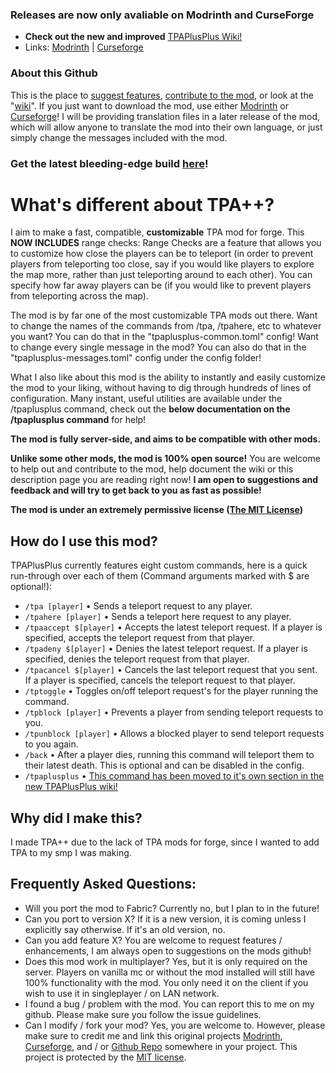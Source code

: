 ### Releases are now only avaliable on Modrinth and CurseForge
* **Check out the new and improved** [TPAPlusPlus Wiki!](https://github.com/SuperRicky14/TpaPlusPlus/wiki)
* Links: [Modrinth](https://modrinth.com/mod/tpa++) | [Curseforge](https://www.curseforge.com/minecraft/mc-mods/tpaplusplus)

### About this Github
This is the place to [suggest features](https://github.com/SuperRicky14/TpaPlusPlus/issues), [contribute to the mod](https://github.com/SuperRicky14/TpaPlusPlus/pulls), or look at the "[wiki](https://github.com/SuperRicky14/TpaPlusPlus/wiki)". If you just want to download the mod, use either [Modrinth](https://modrinth.com/mod/tpa++) or [Curseforge](https://www.curseforge.com/minecraft/mc-mods/tpaplusplus)! I will be providing translation files in a later release of the mod, which will allow anyone to translate the mod into their own language, or just simply change the messages included with the mod.

### Get the latest bleeding-edge build [here](https://urls.a3d.pro/bleedingedge2)!

# What's different about TPA++?
I aim to make a fast, compatible, **customizable** TPA mod for forge. This **NOW INCLUDES** range checks:
Range Checks are a feature that allows you to customize how close the players can be to teleport (in order to prevent players from teleporting too close, say if you would like players to explore the map more, rather than just teleporting around to each other). You can specify how far away players can be (if you would like to prevent players from teleporting across the map).

The mod is by far one of the most customizable TPA mods out there. Want to change the names of the commands from /tpa, /tpahere, etc to whatever you want? You can do that in the "tpaplusplus-common.toml" config! Want to change every single message in the mod? You can also do that in the "tpaplusplus-messages.toml" config under the config folder!

What I also like about this mod is the ability to instantly and easily customize the mod to your liking, without having to dig through hundreds of lines of configuration. Many instant, useful utilities are available under the /tpaplusplus command, check out the **below documentation on the /tpaplusplus command** for help!

**The mod is fully server-side, and aims to be compatible with other mods.**

**Unlike some other mods, the mod is 100% open source!** You are welcome to help out and contribute to the mod, help document the wiki or this description page you are reading right now! **I am open to suggestions and feedback and will try to get back to you as fast as possible!**

**The mod is under an extremely permissive license ([The MIT License](https://github.com/SuperRicky14/TpaPlusPlus/blob/master/LICENSE))**

## How do I use this mod?
TPAPlusPlus currently features eight custom commands, here is a quick run-through over each of them (Command arguments marked with $ are optional!):
* `/tpa [player]` • Sends a teleport request to any player.
* `/tpahere [player]` • Sends a teleport here request to any player.
* `/tpaaccept $[player]` • Accepts the latest teleport request. If a player is specified, accepts the teleport request from that player.
* `/tpadeny $[player]` • Denies the latest teleport request. If a player is specified, denies the teleport request from that player.
* `/tpacancel $[player]` • Cancels the last teleport request that you sent. If a player is specified, cancels the teleport request to that player.
* `/tptoggle` • Toggles on/off teleport request's for the player running the command.
* `/tpblock [player]` • Prevents a player from sending teleport requests to you.
* `/tpunblock [player]` • Allows a blocked player to send teleport requests to you again.
* `/back` • After a player dies, running this command will teleport them to their latest death. This is optional and can be disabled in the config.
* `/tpaplusplus` • [This command has been moved to it's own section in the new TPAPlusPlus wiki!](https://github.com/SuperRicky14/TpaPlusPlus/wiki/TPAPlusPlus-Server-Management-Command)

## Why did I make this?
I made TPA++ due to the lack of TPA mods for forge, since I wanted to add TPA to my smp I was making.

## Frequently Asked Questions:
* Will you port the mod to Fabric?
        Currently no, but I plan to in the future!
* Can you port to version X?
        If it is a new version, it is coming unless I explicitly say otherwise. If it's an old version, no.
* Can you add feature X?
        You are welcome to request features / enhancements, I am always open to suggestions on the mods github!
* Does this mod work in multiplayer?
        Yes, but it is only required on the server. Players on vanilla mc or without the mod installed will still have 100% functionality with the mod. You only need it on the client if you wish to use it in singleplayer / on LAN network.
* I found a bug / problem with the mod.
        You can report this to me on my github. Please make sure you follow the issue guidelines.
* Can I modify / fork your mod?
        Yes, you are welcome to. However, please make sure to credit me and link this original projects [Modrinth](https://modrinth.com/mod/tpa++), [Curseforge](https://curseforge.com/minecraft/mc-mods/tpaplusplus), and / or [Github Repo](https://github.com/SuperRicky14/TpaPlusPlus) somewhere in your project. This project is protected by the [MIT license](https://github.com/SuperRicky14/TpaPlusPlus/blob/master/LICENSE).
